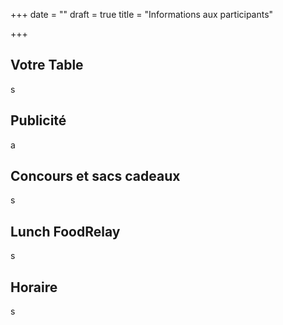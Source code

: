 +++
date = ""
draft = true
title = "Informations aux participants"

+++
## Votre Table

s

## Publicité

a

## Concours et sacs cadeaux

s

## Lunch FoodRelay

s

## Horaire

s